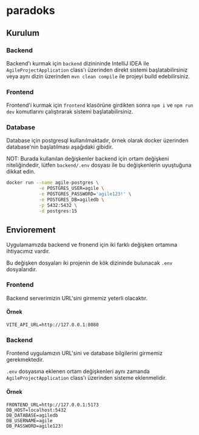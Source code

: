 # paradoks

## Kurulum

### Backend

Backend'ı kurmak için `backend` dizinininde IntelliJ IDEA ile `AgileProjectApplication` class'ı üzerinden direkt sistemi başlatabilirsiniz
veya aynı dizin üzerinden `mvn clean compile` ile projeyi build edebilirsiniz.

### Frontend

Frontend'i kurmak için `frontend` klasörüne girdikten sonra `npm i` ve `npm run dev` komutlarını çalıştırarak sistemi başlatabilirsiniz.

### Database

Database için postgresql kullanılmaktadır, örnek olarak docker üzerinden database'nin başlatılması aşağıdaki gibidir.

NOT: Burada kullanılan değişkenler backend için ortam değişkeni niteliğindedir, lütfen `backend/.env` dosyası ile bu değişkenlerin
uyuştuğuna dikkat edin.

```bash
docker run --name agile-postgres \
            -e POSTGRES_USER=agile \
            -e POSTGRES_PASSWORD='agile123!' \
            -e POSTGRES_DB=agiledb \
            -p 5432:5432 \
            -d postgres:15
```

## Enviorement

Uygulamamızda backend ve fronend için iki farklı değişken ortamına ihtiyacımız vardır.

Bu değişken dosyaları iki projenin de kök dizininde bulunacak `.env` dosyalarıdır.

### Frontend

Backend serverimizin URL'sini girmemiz yeterli olacaktır.

#### Örnek

```.env
VITE_API_URL=http://127.0.0.1:8080
```

### Backend

Frontend uygulamızın URL'sini ve database bilgilerini girmemiz gerekmektedir.

`.env` dosyasına eklenen ortam değişkenleri aynı zamanda `AgileProjectApplication` class'ı üzerinden
sisteme eklenmelidir.

#### Örnek

```.env
FRONTEND_URL=http://127.0.0.1:5173
DB_HOST=localhost:5432
DB_DATABASE=agiledb
DB_USERNAME=agile
DB_PASSWORD=agile123!
```